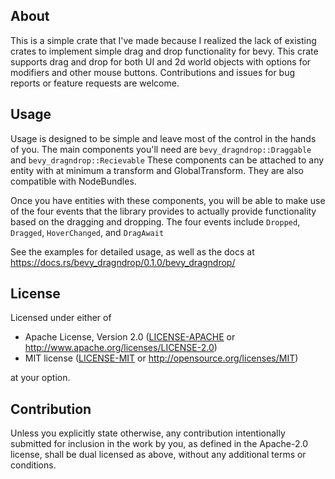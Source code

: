 ## About
This is a simple crate that I've made because I realized the lack of existing crates to implement 
simple drag and drop functionality for bevy. This crate supports drag and drop for both UI and 2d 
world objects with options for modifiers and other mouse buttons. Contributions and issues for bug
reports or feature requests are welcome.

## Usage
Usage is designed to be simple and leave most of the control in the hands of you. 
The main components you'll need are `bevy_dragndrop::Draggable` and `bevy_dragndrop::Recievable`
These components can be attached to any entity with at minimum a transform and GlobalTransform.
They are also compatible with NodeBundles.

Once you have entities with these components, you will be able to make use of the four events
that the library provides to actually provide functionality based on the dragging and dropping.
The four events include `Dropped`, `Dragged`, `HoverChanged`, and `DragAwait`

See the examples for detailed usage, as well as the docs at https://docs.rs/bevy_dragndrop/0.1.0/bevy_dragndrop/

## License

Licensed under either of

 * Apache License, Version 2.0
   ([LICENSE-APACHE](LICENSE-APACHE) or http://www.apache.org/licenses/LICENSE-2.0)
 * MIT license
   ([LICENSE-MIT](LICENSE-MIT) or http://opensource.org/licenses/MIT)

at your option.

## Contribution

Unless you explicitly state otherwise, any contribution intentionally submitted
for inclusion in the work by you, as defined in the Apache-2.0 license, shall be
dual licensed as above, without any additional terms or conditions.